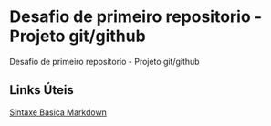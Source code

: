 # Desafio de primeiro repositorio - Projeto git/github
Desafio de primeiro repositorio - Projeto git/github

## Links Úteis
[Sintaxe Basica Markdown](https://www.markdownguide.org/basic-sintax/)
